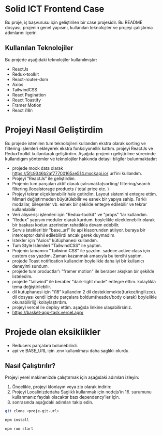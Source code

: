 # Solid ICT Frontend Case

Bu proje, iş başvurusu için geliştirilen bir case projesidir. Bu README dosyası, projenin genel yapısını, kullanılan teknolojiler ve projeyi çalıştırma adımlarını içerir.

## Kullanılan Teknolojiler

Bu projede aşağıdaki teknolojiler kullanılmıştır:

- ReactJs
- Redux-toolkit
- React-router-dom
- Axios
- TailwindCSS
- React Pagination
- React Toastify
- Framer Motion
- React i18n

# Projeyi Nasıl Geliştirdim

Bu projede istenilen tum teknolojileri kullandım ekstra olarak sorting ve filtering işlemleri ekleyerek ekstra fonksiyonellik kattım. projeyi ReactJs ve ReduxToolkit kullanılarak geliştirdim. Aşağıda projenin geliştirilme sürecinde kullandıgım yöntemler ve teknolojiler hakkında detaylı bilgiler bulunmaktadır:

- projede mock data olarak https://5fc9346b2af77700165ae514.mockapi.io/ url'ini kullandım.
- Projeyi "ReactJs" ile geliştirdim.
- Projenin tum parçaları aktif olarak çalısmakta(sorting/ filtering/search filtering /localstorage products / total price etc. )
- Projeyi tekrar olçeklenebilir hale getirdim. Layout sistemini entegre ettim. Mimari değiştirmeden büyütülebilir ve esnek bir yapıya sahip. Farklı modallar, bileşenler vb. esnek bir şekilde entegre edilebilir ve tekrar kullanılabilir.
- Veri alışverişi işlemleri için "Redux-toolkit" ve "props" 'lar kullandım.
- "Redux" yapısını moduler olarak kurdum. boylelikle olceklenebilir olarak bir başkası kodun uzerinden rahatlıkla devam edebilir. 
- Servis istekleri bir "base_url" ile api klasorunden atılıyor. buraya bir interceptor dahil edilebilirdi ancak gerek duymadım.
- İstekler için "Axios" kütüphanesi kullandım.
- Tum Style Islemleri "TailwindCSS" ile yaptım. 
- Projenin tamamını "Tailwind CSS" ile yazdım. sadece active class için custom css yazdım. Zaman kazanmak amacıyla bu tercihi yaptım.
- projede Toast notification kullandım boylelikle daha iyi bir kullanıcı deneyimi sundum.
- projede tum productlar'ı "framer motion" ile beraber akışkan bir şekilde listeledim.
- projede "tailwind" ile beraber "dark-light mode" entegre ettim. kolaylıkla tema değiştirilebilir.
- dil kutuphanesi için "i18" kullandım 2 dil desteklemekte(turkce/ingilizce). dil dosyası kendi içinde parçalara boldum(header/body olarak) boylelikle okunabilirliği kolaylaştırdım.
- projeyi vercel ile deploy ettim. aşağıda linkine ulaşabilirsiniz.
- https://basket-app-task.vercel.app/



# Projede olan eksiklikler

- Reducers parçalara bolunebilirdi.
- api ve BASE_URL için .env kullanılması daha saglıklı olurdu.

## Nasıl Çalıştırılır?

Projeyi yerel makinenizde çalıştırmak için aşağıdaki adımları izleyin:

1. Öncelikle, projeyi klonlayın veya zip olarak indirin:
2. Projeyi Localinizdedaha Saglıklı kullanmak için nodejs'in 16. surumunu kullanmanız faydalı olacaktır bazı dependency'ler için.
3. sonrasında aşağıdaki adımları takip edin.

```bash
git clone <proje-git-url>

npm install

npm run start
```
